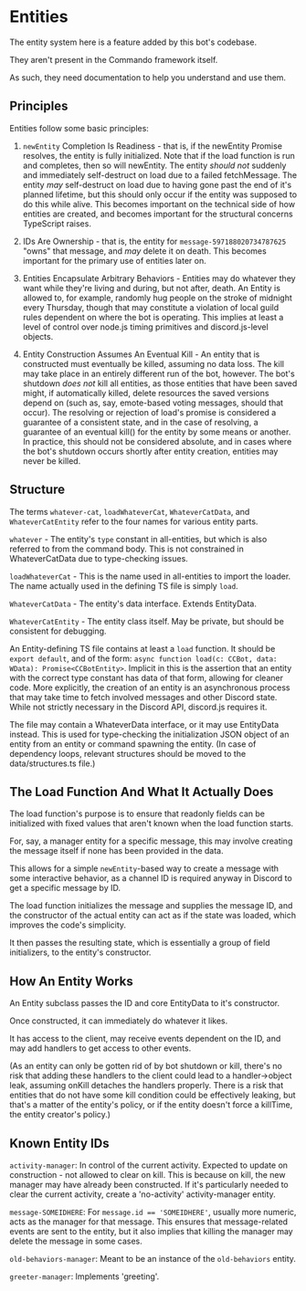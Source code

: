 # Entities

The entity system here is a feature added by this bot's codebase.

They aren't present in the Commando framework itself.

As such, they need documentation to help you understand and use them.

## Principles

Entities follow some basic principles:

1. `newEntity` Completion Is Readiness - that is, if the newEntity Promise
 resolves, the entity is fully initialized.
Note that if the load function is run and completes, then so will newEntity.
The entity *should not* suddenly and immediately self-destruct on load due to a
 failed fetchMessage.
The entity *may* self-destruct on load due to having gone past the end of it's
 planned lifetime, but this should only occur if the entity was supposed to
 do this while alive.
This becomes important on the technical side of how entities are created,
 and becomes important for the structural concerns TypeScript raises.

2. IDs Are Ownership - that is, the entity for `message-597188020734787625`
 "owns" that message, and *may* delete it on death.
This becomes important for the primary use of entities later on.

3. Entities Encapsulate Arbitrary Behaviors - Entities may do whatever they want
 while they're living and during, but not after, death.
An Entity is allowed to, for example, randomly hug people on the stroke of
 midnight every Thursday, though that may constitute a violation of local guild
 rules dependent on where the bot is operating.
This implies at least a level of control over node.js timing primitives and
 discord.js-level objects.

4. Entity Construction Assumes An Eventual Kill - An entity that is constructed
 must eventually be killed, assuming no data loss.
The kill may take place in an entirely different run of the bot, however.
The bot's shutdown *does not* kill all entities, as those entities that have
 been saved might, if automatically killed, delete resources the saved versions
 depend on (such as, say, emote-based voting messages, should that occur).
The resolving or rejection of load's promise is considered a guarantee of a
 consistent state, and in the case of resolving, a guarantee of an eventual
 kill() for the entity by some means or another.
In practice, this should not be considered absolute, and in cases where the
 bot's shutdown occurs shortly after entity creation, entities may never be
 killed.

## Structure

The terms `whatever-cat`, `loadWhateverCat`, `WhateverCatData`,
 and `WhateverCatEntity` refer to the four names for various entity parts.

`whatever` - The entity's `type` constant in all-entities, but which is also
 referred to from the command body.
This is not constrained in WhateverCatData due to type-checking issues.

`loadWhateverCat` - This is the name used in all-entities to import the loader.
The name actually used in the defining TS file is simply `load`.

`WhateverCatData` - The entity's data interface. Extends EntityData.

`WhateverCatEntity` - The entity class itself.
May be private, but should be consistent for debugging.

An Entity-defining TS file contains at least a `load` function.
It should be `export default`, and of the form:
 `async function load(c: CCBot, data: WData): Promise<CCBotEntity>`.
Implicit in this is the assertion that an entity with the correct type constant
 has data of that form, allowing for cleaner code.
More explicitly, the creation of an entity is an asynchronous process that may
 take time to fetch involved messages and other Discord state.
While not strictly necessary in the Discord API, discord.js requires it.

The file may contain a WhateverData interface, or it may use EntityData instead.
This is used for type-checking the initialization JSON object of an entity from
 an entity or command spawning the entity.
(In case of dependency loops, relevant structures should be moved
 to the data/structures.ts file.)

## The Load Function And What It Actually Does

The load function's purpose is to ensure that readonly fields can be initialized
 with fixed values that aren't known when the load function starts.

For, say, a manager entity for a specific message, this may involve creating
 the message itself if none has been provided in the data.

This allows for a simple `newEntity`-based way to create a message with some
 interactive behavior, as a channel ID is required anyway in Discord to get
 a specific message by ID.

The load function initializes the message and supplies the message ID,
 and the constructor of the actual entity can act as if the state was loaded,
 which improves the code's simplicity.

It then passes the resulting state, which is essentially a group of field
 initializers, to the entity's constructor.

## How An Entity Works

An Entity subclass passes the ID and core EntityData to it's constructor.

Once constructed, it can immediately do whatever it likes.

It has access to the client, may receive events dependent on the ID,
 and may add handlers to get access to other events.

(As an entity can only be gotten rid of by bot shutdown or kill, there's no risk
 that adding these handlers to the client could lead to a handler->object leak,
 assuming onKill detaches the handlers properly.
There is a risk that entities that do not have some kill condition could be
 effectively leaking, but that's a matter of the entity's policy,
 or if the entity doesn't force a killTime, the entity creator's policy.)

## Known Entity IDs

`activity-manager`: In control of the current activity.
Expected to update on construction - not allowed to clear on kill.
This is because on kill, the new manager may have already been constructed.
If it's particularly needed to clear the current activity,
 create a 'no-activity' activity-manager entity.

`message-SOMEIDHERE`: For `message.id == 'SOMEIDHERE'`, usually more numeric,
 acts as the manager for that message.
This ensures that message-related events are sent to the entity, but it also
 implies that killing the manager may delete the message in some cases.

`old-behaviors-manager`: Meant to be an instance of the `old-behaviors` entity.

`greeter-manager`: Implements 'greeting'.
